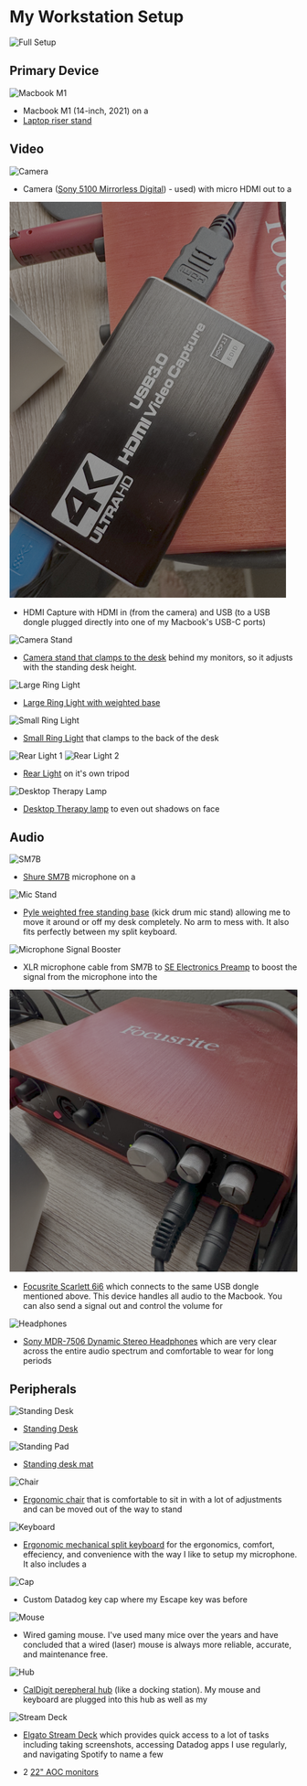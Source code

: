 # My Workstation Setup

![Full Setup](/images/Full_Setup.png)

## Primary Device

![Macbook M1](/images/Macbook.png)
- Macbook M1 (14-inch, 2021) on a
- [Laptop riser stand](https://www.amazon.com/gp/product/B07D74DT3B/ref=ppx_yo_dt_b_search_asin_title?ie=UTF8&th=1)

## Video

![Camera](/images/Camera.png)
- Camera ([Sony 5100 Mirrorless Digital](https://www.amazon.com/Sony-16-50mm-Mirrorless-Digital-Renewed/dp/B07P67WHB9?crid=2NK1XCZ9Y2ZXZ&dib=eyJ2IjoiMSJ9.u64_MM7uctQTNI9JbJwyYlqhdXTBt-_DZhoocADCJrAUaIbVxOTreTp7wtpdifGR_cspiJRFKnncOOMDigcfFl1MuHPw9cWsDUmLBWqRXmA91sIkQxeDZV7bz3oxijW2RLiMTSLqPdM0YE-Y_X2W6WqgPoWpPay9RE6COorenEz7fIMgpJ-xVF-qxOpi6HjY94dST_5UP7cmOJrrbtS1z09qsunk39L3-b2b6GQ7Co1RiRinhhdFuvMhb6zPn8TMPmtB6ufUf4464l8dYGkBf4KP8nIaaMjV5AxQa5M9z90Mn9vp4wQuT4F8Vas8F-Mqmv3jGKBkaVHNf1ZqoQn7H_m-hFsZdHsft3rCb3SfA-w.2mn7SjIvfKdPC1QOvwmNXRVj2YqSdZVdWBW9rcvni1k&dib_tag=se&keywords=sony+5100&qid=1736370786&s=electronics&sprefix=sony+5100%2Celectronics%2C134&sr=1-3)) - used) with micro HDMI out to a

![HDMI Converter](/images/HDMICapture.png)
- HDMI Capture with HDMI in (from the camera) and USB (to a USB dongle plugged directly into one of my Macbook's USB-C ports)

![Camera Stand](/images/CameraStand.png)
- [Camera stand that clamps to the desk](https://www.amazon.com/gp/product/B09JYMVY72/ref=ppx_yo_dt_b_search_asin_title?ie=UTF8&psc=1) behind my monitors, so it adjusts with the standing desk height.

![Large Ring Light](/images/RingLight1.png)
- [Large Ring Light with weighted base](https://www.amazon.com/gp/product/B095741MZS/ref=ppx_yo_dt_b_search_asin_title?ie=UTF8&th=1)

![Small Ring Light](/images/RingLight2.png)
- [Small Ring Light](https://www.amazon.com/gp/product/B0774DF3P8/ref=ppx_yo_dt_b_search_asin_title?ie=UTF8&psc=1) that clamps to the back of the desk

![Rear Light 1](/images/RearLights.png)
![Rear Light 2](/images/RearLights2.png)
- [Rear Light](https://www.amazon.com/gp/product/B083SKGBBB/ref=ppx_yo_dt_b_search_asin_title?ie=UTF8&psc=1) on it's own tripod

![Desktop Therapy Lamp](/images/DesktopLight.png)
- [Desktop Therapy lamp](https://www.amazon.com/SUXIO-Light-Therapy-Lamp-Daylight/dp/B0BCWCLJ4R?crid=2B0GIC3DLKZU8&dib=eyJ2IjoiMSJ9.xJtD2bx2_s0pU7mLOsVs4JuBqH23b-DOdSqqm50ry6d3mNy1Mm5hFVKiWwAtwVyXfWdGGPZugxCJ2NWTrnNRxkNOg0QTvbG-6SsZvWn89DAy0goSvcpga_mixanbg-KW5wncEYr0fdfvW7ghCTpqUBmw6bZK_9c3jq3c8B19so0rTJ_0s0nLXiSpjZb52puRwf-lGum2yj-GCgnC_ahvFWioYjA7o0Mr0X6ANZBQmdEdIEmn9d6lF3n01d-dYXidbsXsVkwL5884iJwSpVLeKYKLB4gGMZ7ikofXGD25aUbwmdd9EIexJRU1K28DYs3rzp4FfLyT_6Eu7WdbL2NP_GngVw7jVz_J2ODI5y7pFJPBObgNXVn7S3h-JfhuTlHI0N5GAD60TcLtGo1HTfKO12TReYbiU3rbWxphSLucP5y4mWXyxpkidNIM4oOl_ICA.7Jt1kb1-lo_fQBYcOR8XmOloajXBnhwDDrfN4yxcAUk&dib_tag=se&keywords=therapy%2Blamp&qid=1736371450&sprefix=therapy%2Blamp%2Caps%2C166&sr=8-5&th=1) to even out shadows on face

## Audio

![SM7B](/images/MicrophoneSMB7.png)
- [Shure SM7B](https://www.amazon.com/gp/product/B0002E4Z8M/ref=ppx_yo_dt_b_search_asin_title?ie=UTF8&th=1) microphone on a

![Mic Stand](/images/MicStand.png)
- [Pyle weighted free standing base](https://www.amazon.com/gp/product/B002PAW6EG/ref=ppx_yo_dt_b_search_asin_title?ie=UTF8&th=1) (kick drum mic stand) allowing me to move it around or off my desk completely. No arm to mess with. It also fits perfectly between my split keyboard. 

![Microphone Signal Booster](/images/MicrophoneSignalBooster.png)
- XLR microphone cable from SM7B to [SE Electronics Preamp](https://www.amazon.com/gp/product/B07JNK3HHH/ref=ppx_yo_dt_b_search_asin_title?ie=UTF8&psc=1) to boost the signal from the microphone into the

![Audio Converter](/images/AudioConverter.png)
- [Focusrite Scarlett 6i6](https://www.amazon.com/gp/product/B00JRQCNGW/ref=ppx_yo_dt_b_search_asin_title?ie=UTF8&psc=1) which connects to the same USB dongle mentioned above. This device handles all audio to the Macbook. You can also send a signal out and control the volume for

![Headphones](/images/Headphones.png)
- [Sony MDR-7506 Dynamic Stereo Headphones](https://www.amazon.com/Sony-MDR7506-Professional-Diaphragm-Headphone/dp/B000AJIF4E?crid=5EMQ423I400H&dib=eyJ2IjoiMSJ9.ceDuNtBUVASTXNnGxeugmjU_MnNxeT3pz-gi3bkQxevdU8LyeL9YoYxb4qgP3aDDtoJxpGWLPyclQvLkyQiuyGvm2FDWqTxP931mbFOruHPde3ft4mrUW4fZ5bnWi536nAsgQm0o1qQBqo_Fe-VJWvTs4UKmxeutOcnHnbGMGCq0xmfQi9zmHkt974jAy42m7SOQOZS_V6VmAiVS9i3PNXflGjDm_5cTd9NooWYruqo.Ncscz6XNu1gogY2rxUH8Yc_0N42_dZgNonTtNoXd2Zg&dib_tag=se&keywords=sony%2BMDR-7506&qid=1736371287&sprefix=sony%2Bmdr-7506%2Caps%2C153&sr=8-3&ufe=app_do%3Aamzn1.fos.9fe8cbfa-bf43-43d1-a707-3f4e65a4b666&th=1) which are very clear across the entire audio spectrum and comfortable to wear for long periods

## Peripherals

![Standing Desk](/images/StandingDesk.png)
- [Standing Desk](https://www.amazon.com/gp/product/B07Q3TGL7M/ref=ppx_yo_dt_b_search_asin_title?ie=UTF8&th=1)

![Standing Pad](/images/StandingDeskPad.png)
- [Standing desk mat](https://www.amazon.com/gp/product/B00V3TO9EK/ref=ppx_yo_dt_b_search_asin_title?ie=UTF8&th=1)

![Chair](/images/Chair.png)
- [Ergonomic chair](https://www.amazon.com/gp/product/B08R64L9W9/ref=ppx_yo_dt_b_search_asin_title?ie=UTF8&th=1) that is comfortable to sit in with a lot of adjustments and can be moved out of the way to stand

![Keyboard](/images/Keyboard.png)
- [Ergonomic mechanical split keyboard](https://www.amazon.com/gp/product/B09G5KZXFK/ref=ppx_yo_dt_b_search_asin_title?ie=UTF8&psc=1) for the ergonomics, comfort, effeciency, and convenience with the way I like to setup my microphone. It also includes a

![Cap](/images/CustomKeyCap.png)
- Custom Datadog key cap where my Escape key was before

![Mouse](/images/Mouse.png)
- Wired gaming mouse. I've used many mice over the years and have concluded that a wired (laser) mouse is always more reliable, accurate, and maintenance free.

![Hub](/images/PerepheralHub.png)
- [CalDigit perepheral hub](https://www.amazon.com/gp/product/B07CZPV8DF/ref=ppx_yo_dt_b_search_asin_title?ie=UTF8&psc=1) (like a docking station). My mouse and keyboard are plugged into this hub as well as my

![Stream Deck](/images/StreamDeck.png)
- [Elgato Stream Deck](https://www.amazon.com/Elgato-Stream-Deck-MK-2-Controller/dp/B09738CV2G?crid=3O9F8XK0YOL6Y&dib=eyJ2IjoiMSJ9.DnKGuy9SJK53bS0om0K6AIY-0UgtjJxKpnl-lo6S7s8kyVfPH3ZOyz7JMmEMyhDVpXvxBgPHZ_CWs_P_ekXubQ1ps0pnDYOPN8qogh2C6B-EoH2sfBxuJz-jmFxHrrz5Bk6Jgac43kNvkgcvGhToE1ITGThoIMLS6_pqmXSUx9Dkxu0MuL-HodILLdPA_jbDq2TOYVd0ge2EgfXsPV0dsTtFTQISnLzHBZGCrzoBWZw.PbfwFUeizu_cK7kk2RLZqiq02oAvkv3XlPP7PghpinY&dib_tag=se&keywords=stream%2Bdeck&qid=1736371591&sprefix=stream%2Bdeck%2Caps%2C158&sr=8-3&ufe=app_do%3Aamzn1.fos.9fe8cbfa-bf43-43d1-a707-3f4e65a4b666&th=1) which provides quick access to a lot of tasks including taking screenshots, accessing Datadog apps I use regularly, and navigating Spotify to name a few

- 2 [22" AOC monitors](https://www.amazon.com/gp/product/B07GF4S4B8/ref=ppx_yo_dt_b_search_asin_title?ie=UTF8&th=1)



